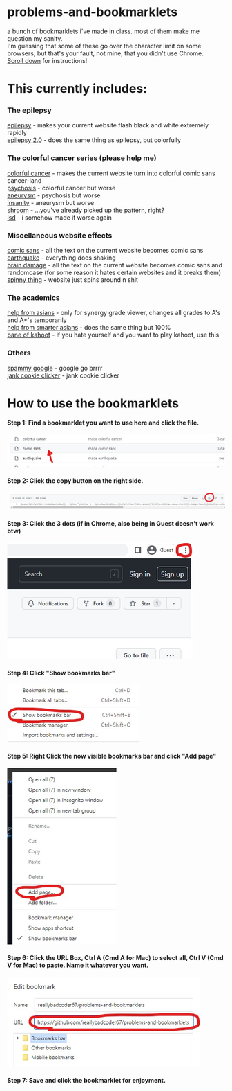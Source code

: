 # problems-and-bookmarklets
a bunch of bookmarklets i've made in class. most of them make me question my sanity.  
I'm guessing that some of these go over the character limit on some browsers, but that's your fault, not mine, that you didn't use Chrome.  
[Scroll down](https://github.com/reallybadcoder67/problems-and-bookmarklets#how-to-use-the-bookmarklets) for instructions!
  
# This currently includes:
  
### The epilepsy
[epilepsy](https://github.com/reallybadcoder67/problems-and-bookmarklets/blob/main/epilepsy) - makes your current website flash black and white extremely rapidly   
[epilepsy 2.0](https://github.com/reallybadcoder67/problems-and-bookmarklets/blob/main/epilepsy%202) - does the same thing as epilepsy, but colorfully  
  
### The colorful cancer series (please help me)  
[colorful cancer](https://github.com/reallybadcoder67/problems-and-bookmarklets/blob/main/colorful%20cancer) - makes the current website turn into colorful comic sans cancer-land  
[psychosis](https://github.com/reallybadcoder67/problems-and-bookmarklets/blob/main/psychosis) - colorful cancer but worse  
[aneurysm](https://github.com/reallybadcoder67/problems-and-bookmarklets/blob/main/aneurysm) - psychosis but worse  
[insanity](https://github.com/reallybadcoder67/problems-and-bookmarklets/blob/main/insanity) - aneurysm but worse  
[shroom](https://github.com/reallybadcoder67/problems-and-bookmarklets/blob/main/shroom) - ...you've already picked up the pattern, right?  
[lsd](https://github.com/reallybadcoder67/problems-and-bookmarklets/blob/main/lsd) - i somehow made it worse again  
  
### Miscellaneous website effects  
[comic sans](https://github.com/reallybadcoder67/problems-and-bookmarklets/blob/main/comic%20sans) - all the text on the current website becomes comic sans  
[earthquake](https://github.com/reallybadcoder67/problems-and-bookmarklets/blob/main/earthquake) - everything does shaking  
[brain damage](https://github.com/reallybadcoder67/problems-and-bookmarklets/blob/main/brain%20damage) - all the text on the current website becomes comic sans and randomcase (for some reason it hates certain websites and it breaks them)  
[spinny thing](https://github.com/reallybadcoder67/problems-and-bookmarklets/blob/main/spinny%20thing) - website just spins around n shit  
  
### The academics   
[help from asians](https://github.com/reallybadcoder67/problems-and-bookmarklets/blob/main/help%20from%20asians) - only for synergy grade viewer, changes all grades to A's and A+'s temporarily  
[help from smarter asians](https://github.com/reallybadcoder67/problems-and-bookmarklets/blob/main/help%20from%20smarter%20asians) - does the same thing but 100%  
[bane of kahoot](https://github.com/reallybadcoder67/problems-and-bookmarklets/blob/main/bane%20of%20kahoot) - if you hate yourself and you want to play kahoot, use this   
  
### Others  
[spammy google](https://github.com/reallybadcoder67/problems-and-bookmarklets/blob/main/spammy%20google) - google go brrrr   
[jank cookie clicker](https://github.com/reallybadcoder67/problems-and-bookmarklets/blob/main/jank%20cookie%20clicker) - jank cookie clicker  
  
# How to use the bookmarklets  
#### Step 1: Find a bookmarklet you want to use here and click the file.  
![step 1](https://github.com/reallybadcoder67/problems-and-bookmarklets/blob/main/bookmarklet%20instructions/bfd1.jpg)  
#### Step 2: Click the copy button on the right side.  
![step 2](https://github.com/reallybadcoder67/problems-and-bookmarklets/blob/main/bookmarklet%20instructions/bfd2.jpg)  
#### Step 3: Click the 3 dots (if in Chrome, also being in Guest doesn't work btw)  
![step 3](https://github.com/reallybadcoder67/problems-and-bookmarklets/blob/main/bookmarklet%20instructions/bfd3.jpg)  
#### Step 4: Click "Show bookmarks bar"  
![step 4](https://github.com/reallybadcoder67/problems-and-bookmarklets/blob/main/bookmarklet%20instructions/bfd4.jpg)  
#### Step 5: Right Click the now visible bookmarks bar and click "Add page"  
![step 5](https://github.com/reallybadcoder67/problems-and-bookmarklets/blob/main/bookmarklet%20instructions/bfd5.jpg)  
#### Step 6: Click the URL Box, Ctrl A (Cmd A for Mac) to select all, Ctrl V (Cmd V for Mac) to paste. Name it whatever you want.  
![step 6](https://github.com/reallybadcoder67/problems-and-bookmarklets/blob/main/bookmarklet%20instructions/bfd6.jpg)  
#### Step 7: Save and click the bookmarklet for enjoyment.  
